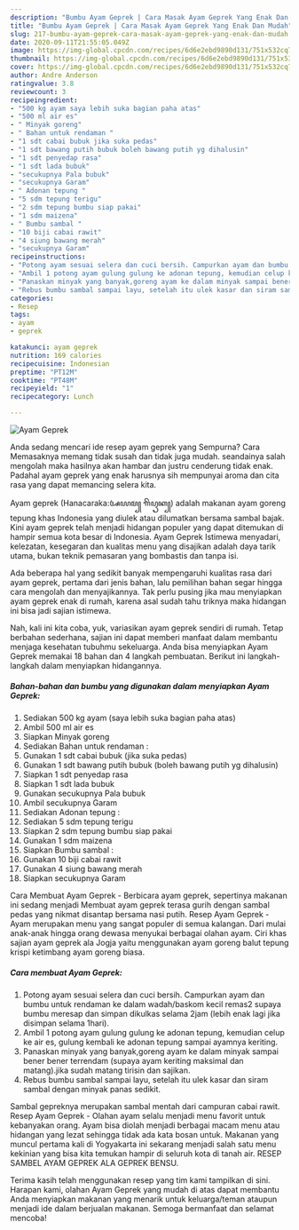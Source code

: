 ```yaml
---
description: "Bumbu Ayam Geprek | Cara Masak Ayam Geprek Yang Enak Dan Mudah"
title: "Bumbu Ayam Geprek | Cara Masak Ayam Geprek Yang Enak Dan Mudah"
slug: 217-bumbu-ayam-geprek-cara-masak-ayam-geprek-yang-enak-dan-mudah
date: 2020-09-11T21:55:05.049Z
image: https://img-global.cpcdn.com/recipes/6d6e2ebd9890d131/751x532cq70/ayam-geprek-foto-resep-utama.jpg
thumbnail: https://img-global.cpcdn.com/recipes/6d6e2ebd9890d131/751x532cq70/ayam-geprek-foto-resep-utama.jpg
cover: https://img-global.cpcdn.com/recipes/6d6e2ebd9890d131/751x532cq70/ayam-geprek-foto-resep-utama.jpg
author: Andre Anderson
ratingvalue: 3.8
reviewcount: 3
recipeingredient:
- "500 kg ayam saya lebih suka bagian paha atas"
- "500 ml air es"
- " Minyak goreng"
- " Bahan untuk rendaman "
- "1 sdt cabai bubuk jika suka pedas"
- "1 sdt bawang putih bubuk boleh bawang putih yg dihalusin"
- "1 sdt penyedap rasa"
- "1 sdt lada bubuk"
- "secukupnya Pala bubuk"
- "secukupnya Garam"
- " Adonan tepung "
- "5 sdm tepung terigu"
- "2 sdm tepung bumbu siap pakai"
- "1 sdm maizena"
- " Bumbu sambal "
- "10 biji cabai rawit"
- "4 siung bawang merah"
- "secukupnya Garam"
recipeinstructions:
- "Potong ayam sesuai selera dan cuci bersih. Campurkan ayam dan bumbu untuk rendaman ke dalam wadah/baskom kecil remas2 supaya bumbu meresap dan simpan dikulkas selama 2jam (lebih enak lagi jika disimpan selama 1hari)."
- "Ambil 1 potong ayam gulung gulung ke adonan tepung, kemudian celup ke air es, gulung kembali ke adonan tepung sampai ayamnya keriting."
- "Panaskan minyak yang banyak,goreng ayam ke dalam minyak sampai bener bener terrendam (supaya ayam keriting maksimal dan matang).jika sudah matang tirisin dan sajikan."
- "Rebus bumbu sambal sampai layu, setelah itu ulek kasar dan siram sambal dengan minyak panas sedikit."
categories:
- Resep
tags:
- ayam
- geprek

katakunci: ayam geprek 
nutrition: 169 calories
recipecuisine: Indonesian
preptime: "PT12M"
cooktime: "PT48M"
recipeyield: "1"
recipecategory: Lunch

---
```



![Ayam Geprek](https://img-global.cpcdn.com/recipes/6d6e2ebd9890d131/751x532cq70/ayam-geprek-foto-resep-utama.jpg)

Anda sedang mencari ide resep ayam geprek yang Sempurna? Cara Memasaknya memang tidak susah dan tidak juga mudah. seandainya salah mengolah maka hasilnya akan hambar dan justru cenderung tidak enak. Padahal ayam geprek yang enak harusnya sih mempunyai aroma dan cita rasa yang dapat memancing selera kita.

Ayam geprek (Hanacaraka:ꦄꦪꦩ꧀ ꦒꦼꦥꦽꦏ꧀) adalah makanan ayam goreng tepung khas Indonesia yang diulek atau dilumatkan bersama sambal bajak. Kini ayam geprek telah menjadi hidangan populer yang dapat ditemukan di hampir semua kota besar di Indonesia. Ayam Geprek Istimewa menyadari, kelezatan, kesegaran dan kualitas menu yang disajikan adalah daya tarik utama, bukan teknik pemasaran yang bombastis dan tanpa isi.

Ada beberapa hal yang sedikit banyak mempengaruhi kualitas rasa dari ayam geprek, pertama dari jenis bahan, lalu pemilihan bahan segar hingga cara mengolah dan menyajikannya. Tak perlu pusing jika mau menyiapkan ayam geprek enak di rumah, karena asal sudah tahu triknya maka hidangan ini bisa jadi sajian istimewa.


Nah, kali ini kita coba, yuk, variasikan ayam geprek sendiri di rumah. Tetap berbahan sederhana, sajian ini dapat memberi manfaat dalam membantu menjaga kesehatan tubuhmu sekeluarga. Anda bisa menyiapkan Ayam Geprek memakai 18 bahan dan 4 langkah pembuatan. Berikut ini langkah-langkah dalam menyiapkan hidangannya.

<!--inarticleads1-->

##### Bahan-bahan dan bumbu yang digunakan dalam menyiapkan Ayam Geprek:

1. Sediakan 500 kg ayam (saya lebih suka bagian paha atas)
1. Ambil 500 ml air es
1. Siapkan  Minyak goreng
1. Sediakan  Bahan untuk rendaman :
1. Gunakan 1 sdt cabai bubuk (jika suka pedas)
1. Gunakan 1 sdt bawang putih bubuk (boleh bawang putih yg dihalusin)
1. Siapkan 1 sdt penyedap rasa
1. Siapkan 1 sdt lada bubuk
1. Gunakan secukupnya Pala bubuk
1. Ambil secukupnya Garam
1. Sediakan  Adonan tepung :
1. Sediakan 5 sdm tepung terigu
1. Siapkan 2 sdm tepung bumbu siap pakai
1. Gunakan 1 sdm maizena
1. Siapkan  Bumbu sambal :
1. Gunakan 10 biji cabai rawit
1. Gunakan 4 siung bawang merah
1. Siapkan secukupnya Garam


Cara Membuat Ayam Geprek - Berbicara ayam geprek, sepertinya makanan ini sedang menjadi Membuat ayam geprek terasa gurih dengan sambal pedas yang nikmat disantap bersama nasi putih. Resep Ayam Geprek - Ayam merupakan menu yang sangat populer di semua kalangan. Dari mulai anak-anak hingga orang dewasa menyukai berbagai olahan ayam. Ciri khas sajian ayam geprek ala Jogja yaitu menggunakan ayam goreng balut tepung krispi ketimbang ayam goreng biasa. 

<!--inarticleads2-->

##### Cara membuat Ayam Geprek:

1. Potong ayam sesuai selera dan cuci bersih. Campurkan ayam dan bumbu untuk rendaman ke dalam wadah/baskom kecil remas2 supaya bumbu meresap dan simpan dikulkas selama 2jam (lebih enak lagi jika disimpan selama 1hari).
1. Ambil 1 potong ayam gulung gulung ke adonan tepung, kemudian celup ke air es, gulung kembali ke adonan tepung sampai ayamnya keriting.
1. Panaskan minyak yang banyak,goreng ayam ke dalam minyak sampai bener bener terrendam (supaya ayam keriting maksimal dan matang).jika sudah matang tirisin dan sajikan.
1. Rebus bumbu sambal sampai layu, setelah itu ulek kasar dan siram sambal dengan minyak panas sedikit.


Sambal gepreknya merupakan sambal mentah dari campuran cabai rawit. Resep Ayam Geprek - Olahan ayam selalu menjadi menu favorit untuk kebanyakan orang. Ayam bisa diolah menjadi berbagai macam menu atau hidangan yang lezat sehingga tidak ada kata bosan untuk. Makanan yang muncul pertama kali di Yogyakarta ini sekarang menjadi salah satu menu kekinian yang bisa kita temukan hampir di seluruh kota di tanah air. RESEP SAMBEL AYAM GEPREK ALA GEPREK BENSU. 

Terima kasih telah menggunakan resep yang tim kami tampilkan di sini. Harapan kami, olahan Ayam Geprek yang mudah di atas dapat membantu Anda menyiapkan makanan yang menarik untuk keluarga/teman ataupun menjadi ide dalam berjualan makanan. Semoga bermanfaat dan selamat mencoba!
